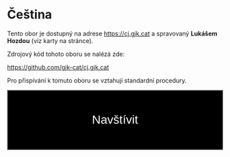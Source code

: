 # Čeština

Tento obor je dostupný na adrese <https://cj.gjk.cat>
a spravovaný __Lukášem Hozdou__ (viz karty na stránce).

Zdrojový kód tohoto oboru se nalézá zde:

<https://github.com/gjk-cat/cj.gjk.cat>

Pro přispívání k tomuto oboru se vztahují standardní
procedury.


<a href="https://cj.gjk.cat"><button style="height:5em; width: 100%; background-color: black; color: white; font-size: 2em; cursor: pointer">Navštívit</button><a>

